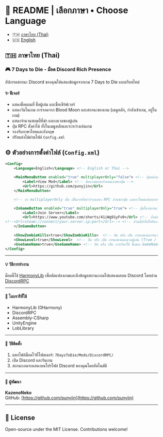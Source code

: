 # 📘 README | เลือกภาษา • Choose Language

- 🇹🇭 [ภาษาไทย (Thai)](READMETH.md)
- 🇺🇸 [English](README.md)

## 🇹🇭 ภาษาไทย (Thai)

### 🎮 7 Days to Die - ม็อด Discord Rich Presence

อัปเกรดสถานะ Discord ของคุณให้แสดงข้อมูลจากเกม 7 Days to Die แบบเรียลไทม์

#### ✨ ฟีเจอร์
- แสดงชื่อแผนที่ ชื่อผู้เล่น และชื่อเซิร์ฟเวอร์
- แสดงวันในเกม การรอดจาก Blood Moon และสถานะของเกม (เมนูหลัก, กำลังเข้าเกม, อยู่ในเกม)
- แสดงจำนวนซอมบี้ที่ฆ่า และเลเวลของผู้เล่น
- ปุ่ม RPC ตั้งค่าได้ ทั้งในเมนูหลักและระหว่างเล่นเกม
- รองรับภาษาไทยและอังกฤษ
- ปรับแต่งได้ผ่านไฟล์ `Config.xml`

## ⚙️ ตัวอย่างการตั้งค่าไฟล์ (`Config.xml`)
```xml
<Config>
    <Language>English</Language> <!-- English or Thai -->
    
    <MainMenuButton enabled="true" multiplayerOnly="false"> <!-- ปุ่มหน้าเมนูหลัก -->
        <Label>View Mod</Label> <!-- ข้อความแบบกำหนดเองของปุ่ม -->
        <Url>https://github.com/punyjin</Url> 
    </MainMenuButton>

    <!-- ค่า multiplayerOnly นั้น เป็นการตั้งค่าว่าจะแสดง RPC ส่วนของปุ่ม เฉพาะโหมดเล่นหลายคนเท่านั้น หากเล่นคนเดียวจะไม่แสดง -->

    <InGameButton enabled="true" multiplayerOnly="true"> <!-- ปุ่มในาสถานะ Ingame --> 
        <Label>Join Server</Label> 
        <Url>https://www.youtube.com/shorts/41iWg91yFv0</Url> <!-- ลิ้งค์สำหรับปุ่ม -->
﻿﻿<!--<Url>steam://connect/your.server.ip:port</Url>--> <!-- ส่วนนี้ยังไม่ได้รับการทดสอบ -->
    </InGameButton>
    
    <ShowZombieKills>true</ShowZombieKills>  <!-- ปิด หรือ เปิด การแสดงผลจำนวนซอมบี้ที่ฆ่า (True / False) --> 
    <ShowLevel>true</ShowLevel>  <!-- ปิด หรือ เปิด การแสดงผลเลเวลผู้เล่น (True / False) -->
    <UseGameName>true</UseGameName> <!-- ปิด หรือ เปิด การเรียกใช้ ชื่อของ GameName แทน ServerName -->﻿
</Config>
```

---
#### 💡 วิธีการทำงาน
ม็อดนี้ใช้ [HarmonyLib](https://github.com/pardeike/Harmony) เพื่อดัดแปลงเกมและดึงข้อมูลสถานะเกมไปแสดงผลบน Discord โดยผ่าน [DiscordRPC](https://github.com/discord/discord-rpc)

---

#### 📁 ไลบรารีที่ใช้
- HarmonyLib (0Harmony)
- DiscordRPC
- Assembly-CSharp
- UnityEngine
- LobLibrary
  
---

#### 🚀 วิธีติดตั้ง
1. แตกไฟล์ม็อดไว้ที่โฟลเดอร์: ``7DaysToDie/Mods/DiscordRPC/``
2. เปิด Discord และรันเกม
3. สถานะเกมจะแสดงบนโปรไฟล์ Discord ของคุณโดยอัตโนมัติ

---

#### 👤 ผู้พัฒนา
**KazenoNeko**  
GitHub: [https://github.com/punyjin](https://github.com/punyjin)

---

## 📄 License

Open-source under the MIT License. Contributions welcome!
